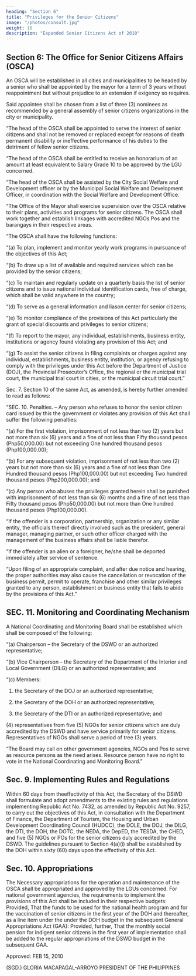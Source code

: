 ```yaml
---
heading: "Section 6"
title: "Privileges for the Senior Citizens"
image: "/photos/consult.jpg"
weight: 10
description: "Expanded Senior Citizens Act of 2010"
---
```



## Section 6: The Office for Senior Citizens Affairs (OSCA)

An OSCA will be established in all cities and municipalities to be headed by a senior who shall be appointed by the mayor for a term of 3 years without reappointment but without prejudice to an extension if exigency so requires. 

Said appointee shall be chosen from a list of three (3) nominees as recommended by a general assembly of senior citizens organizations in the city or municipality.

“The head of the OSCA shall be appointed to serve the interest of senior citizens and shall not be removed or replaced except for reasons of death permanent disability or ineffective performance of his duties to the detriment of fellow senior citizens.

“The head of the OSCA shall be entitled to receive an honorarium of an amount at least equivalent to Salary Grade 10 to be approved by the LGU concerned.

“The head of the OSCA shall be assisted by the City Social Welfare and Development officer or by the Municipal Social Welfare and Development Officer, in coordination with the Social Welfare and Development Office.

“The Office of the Mayor shall exercise supervision over the OSCA relative to their plans, activities and programs for senior citizens. The OSCA shall work together and establish linkages with accredited NGOs Pos and the barangays in their respective areas.

“The OSCA shall have the following functions:

“(a) To plan, implement and monitor yearly work programs in pursuance of the objectives of this Act;

“(b) To draw up a list of available and required services which can be provided by the senior citizens;

“(c) To maintain and regularly update on a quarterly basis the list of senior citizens and to issue national individual identification cards, free of charge, which shall be valid anywhere in the country;

“(d) To serve as a general information and liason center for senior citizens;

“(e) To monitor compliance of the provisions of this Act particularly the grant of special discounts and privileges to senior citizens;

“(f) To report to the mayor, any individual, establishments, business entity, institutions or agency found violating any provision of this Act; and

“(g) To assist the senior citizens in filing complaints or charges against any individual, establishments, business entity, institution, or agency refusing to comply with the privileges under this Act before the Department of Justice (DOJ), the Provincial Prosecutor’s Office, the regional or the municipal trial court, the municipal trial court in cities, or the municipal circuit trial court.”

Sec. 7. Section 10 of the same Act, as amended, is hereby further amended to read as follows:

“SEC. 10. Penalties. – Any person who refuses to honor the senior citizen card issued by this the government or violates any provision of this Act shall suffer the following penalties:

“(a) For the first violation, imprisonment of not less than two (2) years but not more than six (6) years and a fine of not less than Fifty thousand pesos (Php50,000.00) but not exceeding One hundred thousand pesos (Php100,000.00);

“(b) For any subsequent violation, imprisonment of not less than two (2) years but not more than six (6) years and a fine of not less than One Hundred thousand pesos (Php100,000.00) but not exceeding Two hundred thousand pesos (Php200,000.00); and

“(c) Any person who abuses the privileges granted herein shall be punished with imprisonment of not less than six (6) months and a fine of not less than Fifty thousand pesos (Php50,000.00) but not more than One hundred thousand pesos (Php100,000.00).

“If the offender is a corporation, partnership, organization or any similar entity, the officials thereof directly involved such as the president, general manager, managing partner, or such other officer charged with the management of the business affairs shall be liable therefor.

“If the offender is an alien or a foreigner, he/she shall be deported immediately after service of sentence.

“Upon filing of an appropriate complaint, and after due notice and hearing, the proper authorities may also cause the cancellation or revocation of the business permit, permit to operate, franchise and other similar privileges granted to any person, establishment or business entity that fails to abide by the provisions of this Act.”



## SEC. 11. Monitoring and Coordinating Mechanism

A National Coordinating and Monitoring Board shall be established which shall be composed of the following:

“(a) Chairperson – the Secretary of the DSWD or an authorized representative;

“(b) Vice Chairperson – the Secretary of the Department of the Interior and Local Government (DILG) or an authorized representative; and

“(c) Members:

1. the Secretary of the DOJ or an authorized representative;

2. the Secretary of the DOH or an authorized representative;

3. the Secretary of the DTI or an authorized representative; and

(4) representatives from five (5) NGOs for senior citizens which are duly accredited by the DSWD and have service primarily for senior citizens. Representatives of NGOs shall serve a period of tree (3) years.

“The Board may call on other government agencies, NGOs and Pos to serve as resource persons as the need arises. Resource person have no right to vote in the National Coordinating and Monitoring Board.”

## Sec. 9. Implementing Rules and Regulations

Within 60 days from theeffectivity of this Act, the Secretary of the DSWD shall formulate and adopt amendments to the existing rules and regulations implementing Republic Act No. 7432, as amended by Republic Act No. 9257, to carry out the objectives of this Act, in consultation with the Department of Finance, the Department of Tourism, the Housing and Urban Development Coordinating Council (HUDCC), the DOLE, the DOJ, the DILG, the DTI, the DOH, the DOTC, the NEDA, the DepED, the TESDA, the CHED, and five (5) NGOs or POs for the senior citizens duly accredited by the DSWD. The guidelines pursuant to Section 4(a)(i) shall be established by the DOH within sixty (60) days upon the effectivity of this Act.

## Sec. 10. Appropriations

The Necessary appropriations for the operation and maintenance of the OSCA shall be appropriated and approved by the LGUs concerned. For national government agencies, the requirements to implement the provisions of this Act shall be included in their respective budgets: Provided, That the funds to be used for the national health program and for the vaccination of senior citizens in the first year of the DOH and thereafter, as a line item under the under the DOH budget in the subsequent General Appropriations Act (GAA): Provided, further, That the monthly social pension for indigent senior citizens in the first year of implementation shall be added to the regular appropriations of the DSWD budget in the subsequent GAA.

<!-- Sec. 11. Repealing Clause. – All law, executive orders, rules and regulations or any part hereof inconsistent herewith are deemed repealed or modified accordingly.

Sec. 12. Separability Clause. – If any part or provision of this Act shall be declared unconstitutional and invalid, such 18 declaration shall not invalidate other parts thereof which shall remain in full force and effect.

Sec. 13. Effectivity. – This Act shall take effect fifteen (15) days its complete publication n the Official Gazette or in at least two (2) newspapers of general circulation, whichever comes earlier.

Approved

(SGD.) PROSPERO C. NOGRALES
SPEAKER OF THE HOUSE OF REPRESENTATIVES

(SGD.) JUAN PONCE ENRILE
PRESIDENT OF THE SENATE

This Act which is a consolidation of Senate Bill No. 3561 and House Bill No. 6390 was finally passed by the Senate and the House of Representatives on January 27, 2010. -->

<!-- (SGD.) MARILYN B. BARUA-YAP
SECRETARY GENERAL HOUSE OF REPRESENATIVES
(SGD.) EMMA LIRIO-REYES
SECRETARY OF SENATE -->
 

Approved: FEB 15, 2010

(SGD.) GLORIA MACAPAGAL-ARROYO
PRESIDENT OF THE PHILIPPINES